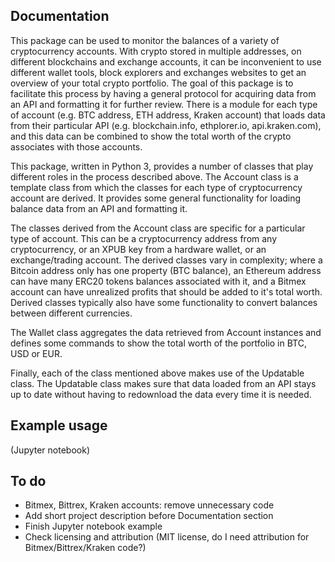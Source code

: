 ## Documentation
This package can be used to monitor the balances of a variety of cryptocurrency accounts. With crypto stored in multiple addresses, on different blockchains and exchange accounts, it can be inconvenient to use different wallet tools, block explorers and exchanges websites to get an overview of your total crypto portfolio. The goal of this package is to facilitate this process by having a general protocol for acquiring data from an API and formatting it for further review. There is a module for each type of account (e.g. BTC address, ETH address, Kraken account) that loads data from their particular API (e.g. blockchain.info, ethplorer.io, api.kraken.com), and this data can be combined to show the total worth of the crypto associates with those accounts.

This package, written in Python 3, provides a number of classes that play different roles in the process described above. The Account class is a template class from which the classes for each type of cryptocurrency account are derived. It provides some general functionality for loading balance data from an API and formatting it.

The classes derived from the Account class are specific for a particular type of account. This can be a cryptocurrency address from any cryptocurrency, or an XPUB key from a hardware wallet, or an exchange/trading account. The derived classes vary in complexity; where a Bitcoin address only has one property (BTC balance), an Ethereum address can have many ERC20 tokens balances associated with it, and a Bitmex account can have unrealized profits that should be added to it's total worth. Derived classes typically also have some functionality to convert balances between different currencies.

The Wallet class aggregates the data retrieved from Account instances and defines some commands to show the total worth of the portfolio in BTC, USD or EUR.

Finally, each of the class mentioned above makes use of the Updatable class. The Updatable class makes sure that data loaded from an API stays up to date without having to redownload the data every time it is needed.

## Example usage
(Jupyter notebook)

## To do
* Bitmex, Bittrex, Kraken accounts: remove unnecessary code
* Add short project description before Documentation section
* Finish Jupyter notebook example
* Check licensing and attribution (MIT license, do I need attribution for Bitmex/Bittrex/Kraken code?)
